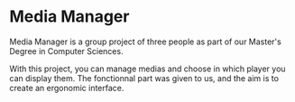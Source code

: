 # Media Manager

Media Manager is a group project of three people as part of our Master's Degree in Computer Sciences.

With this project, you can manage medias and choose in which player you can display them.
The fonctionnal part was given to us, and the aim is to create an ergonomic interface.